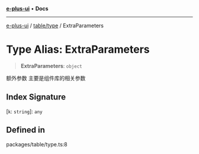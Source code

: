 [**e-plus-ui**](../../../README.md) • **Docs**

***

[e-plus-ui](../../../modules.md) / [table/type](../README.md) / ExtraParameters

# Type Alias: ExtraParameters

> **ExtraParameters**: `object`

额外参数
主要是组件库的相关参数

## Index Signature

 \[`k`: `string`\]: `any`

## Defined in

packages/table/type.ts:8
